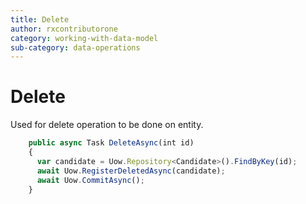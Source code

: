```yaml
---
title: Delete
author: rxcontributorone
category: working-with-data-model
sub-category: data-operations 
---
```


# Delete
Used for delete operation to be done on entity.

```js
    public async Task DeleteAsync(int id)
    {
      var candidate = Uow.Repository<Candidate>().FindByKey(id);
      await Uow.RegisterDeletedAsync(candidate);
      await Uow.CommitAsync();
    }
```    